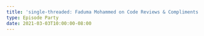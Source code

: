 ```yaml
---
title: 'single-threaded: Faduma Mohammed on Code Reviews & Compliments'
type: Episode Party
date: 2021-03-03T10:00:00-08:00
---
```

